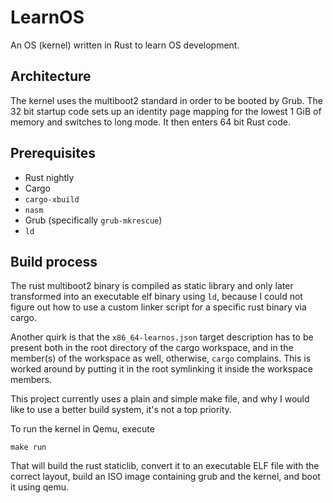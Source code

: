# LearnOS

An OS (kernel) written in Rust to learn OS development.

## Architecture

The kernel uses the multiboot2 standard in order to be booted by Grub.
The 32 bit startup code sets up an identity page mapping for the lowest 1 GiB
of memory and switches to long mode. It then enters 64 bit Rust code.

## Prerequisites

- Rust nightly
- Cargo
- `cargo-xbuild`
- `nasm`
- Grub (specifically `grub-mkrescue`)
- `ld`

## Build process

The rust multiboot2 binary is compiled as static library and only later
transformed into an executable elf binary using `ld`, because I could not
figure out how to use a custom linker script for a specific rust binary via
cargo.

Another quirk is that the `x86_64-learnos.json` target description has to be
present both in the root directory of the cargo workspace, and in the member(s)
of the workspace as well, otherwise, `cargo` complains. This is worked around
by putting it in the root symlinking it inside the workspace members.

This project currently uses a plain and simple make file, and why I would like
to use a better build system, it's not a top priority.

To run the kernel in Qemu, execute

```
make run
```

That will build the rust staticlib, convert it to an executable ELF file with
the correct layout, build an ISO image containing grub and the kernel, and
boot it using qemu.
